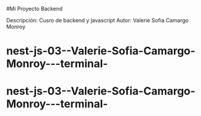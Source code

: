 #Mi Proyecto Backend

Descripción: Cusro de backend y javascript
Autor: Valerie Sofia Camargo Monroy
# nest-js-03--Valerie-Sofia-Camargo-Monroy---terminal-
# nest-js-03--Valerie-Sofia-Camargo-Monroy---terminal-
